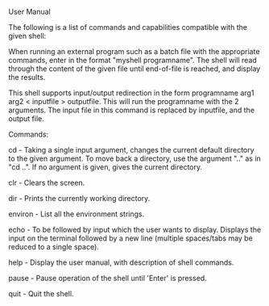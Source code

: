User Manual

The following is a list of commands and capabilities compatible with the given shell:

When running an external program such as a batch file with the appropriate commands, enter in the format "myshell programname". The shell will read through the content of the given file until end-of-file is reached, and display the results.  

This shell supports input/output redirection in the form programname arg1 arg2 < inputfile > outputfile. This will run the programname with the 2 arguments. The input file in this command is replaced by inputfile, and the output file. 

Commands:

cd - Taking a single input argument, changes the current default directory to the given argument. To move back a directory, use the argument ".." as in "cd ..".
If no argument is given, gives the current directory. 

clr - Clears the screen.  

dir - Prints the currently working directory. 

environ - List all the environment strings.

echo - To be followed by input which the user wants to display. Displays the input on the terminal followed by a new line (multiple spaces/tabs may be reduced to a single space).

help - Display the user manual, with description of shell commands. 

pause - Pause operation of the shell until 'Enter' is pressed.

quit - Quit the shell.
